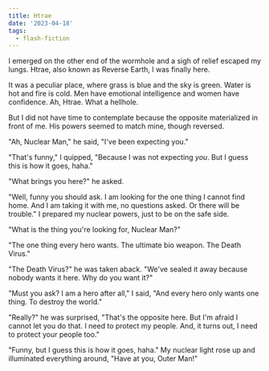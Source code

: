 ```yaml
---
title: Htrae
date: '2023-04-18'
tags:
  - flash-fiction
---
```


I emerged on the other end of the wormhole and a sigh of relief escaped my
lungs. Htrae, also known as Reverse Earth, I was finally here.

<!-- truncate -->

It was a peculiar place, where grass is blue and the sky is green. Water is hot
and fire is cold. Men have emotional intelligence and women have confidence. Ah,
Htrae. What a hellhole.

But I did not have time to contemplate because the opposite materialized in
front of me. His powers seemed to match mine, though reversed.

"Ah, Nuclear Man," he said, "I've been expecting you."

"That's funny," I quipped, "Because I was not expecting _you_. But I guess this
is how it goes, haha."

"What brings you here?" he asked.

"Well, funny you should ask. I am looking for the one thing I cannot find home.
And I am taking it with me, no questions asked. Or there will be trouble." I
prepared my nuclear powers, just to be on the safe side.

"What is the thing you're looking for, Nuclear Man?"

"The one thing every hero wants. The ultimate bio weapon. The Death Virus."

"The Death Virus?" he was taken aback. "We've sealed it away because nobody
wants it here. Why do you want it?"

"Must you ask? I am a hero after all," I said, "And every hero only wants one
thing. To destroy the world."

"Really?" he was surprised, "That's the opposite here. But I'm afraid I cannot
let you do that. I need to protect my people. And, it turns out, I need to
protect your people too."

"Funny, but I guess this is how it goes, haha." My nuclear light rose up and
illuminated everything around, "Have at you, Outer Man!"
